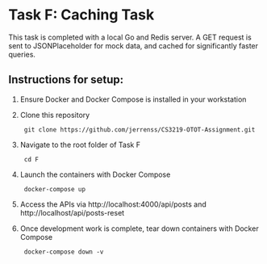 # Task F: Caching Task

This task is completed with a local Go and Redis server. A GET request is sent to JSONPlaceholder for mock data, and cached for significantly faster queries.

## Instructions for setup:
1. Ensure Docker and Docker Compose is installed in your workstation
2. Clone this repository
  
        git clone https://github.com/jerrenss/CS3219-OTOT-Assignment.git

3. Navigate to the root folder of Task F

        cd F
    
4. Launch the containers with Docker Compose

        docker-compose up

5. Access the APIs via http://localhost:4000/api/posts and http://localhost/api/posts-reset 
6. Once development work is complete, tear down containers with Docker Compose

        docker-compose down -v
